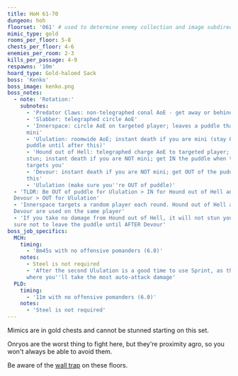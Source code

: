 ```yaml
---
title: HoH 61-70
dungeon: hoh
floorset: '061' # used to determine enemy collection and image subdirectory
mimic_type: gold
rooms_per_floor: 5-8
chests_per_floor: 4-6
enemies_per_room: 2-3
kills_per_passage: 4-9
respawns: '10m'
hoard_type: Gold-haloed Sack
boss: 'Kenko'
boss_image: kenko.png
boss_notes:
  - note: 'Rotation:'
    subnotes:
      - 'Predator Claws: non-telegraphed conal AoE - get away or behind'
      - 'Slabber: telegraphed circle AoE'
      - 'Innerspace: circle AoE on targeted player; leaves a puddle that causes
      mini'
      - 'Ululation: roomwide AoE; instant death if you are mini (stay OUT of
      puddle until after this)'
      - 'Hound out of Hell: telegraphed charge AoE to targeted player; causes
      stun; instant death if you are NOT mini; get IN the puddle when this
      targets you'
      - 'Devour: instant death if you are NOT mini; get OUT of the puddle after
      this'
      - 'Ululation (make sure you''re OUT of puddle)'
  - 'TLDR: Be OUT of puddle for Ululation > IN for Hound out of Hell and
  Devour > OUT for Ululation'
  - 'Innerspace targets a random player each round. Hound out of Hell and
  Devour are used on the same player'
  - 'If you take no damage from Hound out of Hell, it will not stun you. Make
  sure not to leave the puddle until AFTER Devour'
boss_job_specifics:
  MCH:
    timing:
      - '8m45s with no offensive pomanders (6.0)'
    notes:
      - Steel is not required
      - 'After the second Ululation is a good time to use Sprint, as this is
      where you''ll take the most auto-attack damage'
  PLD:
    timing:
      - '11m with no offensive pomanders (6.0)'
    notes:
      - 'Steel is not required'
---
```


Mimics are in gold chests and cannot be stunned starting on this set.

Onryos are the worst thing to fight here, but they're proximity agro, so you
won't always be able to avoid them.

Be aware of the [wall trap](/wall_traps.html#hoh-41-79) on these floors.
